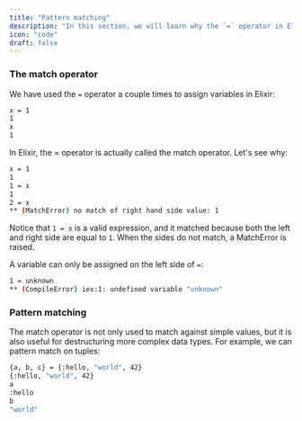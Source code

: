 ```yaml
---
title: "Pattern matching"
description: "In this section, we will learn why the `=` operator in Elixir is called the match operator and how to use it to pattern match inside data structures. We will learn about the pin operator `^`used to access previously bound values."
icon: "code"
draft: false
---
```


### The match operator

We have used the `=` operator a couple times to assign variables in Elixir:
```bash
x = 1
1
x
1
```
In Elixir, the = operator is actually called the match operator. Let's see why:
```bash
x = 1
1
1 = x
1
2 = x
** (MatchError) no match of right hand side value: 1
```

Notice that `1 = x` is a valid expression, and it matched because both the left and right side are equal to `1`. When the sides do not match, a MatchError is raised.

A variable can only be assigned on the left side of `=`:
```bash
1 = unknown
** (CompileError) iex:1: undefined variable "unknown"
```

### Pattern matching
The match operator is not only used to match against simple values, but it is also useful for destructuring more complex data types. For example, we can pattern match on tuples:
```bash
{a, b, c} = {:hello, "world", 42}
{:hello, "world", 42}
a
:hello
b
"world"
```
